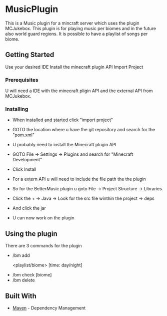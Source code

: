 # MusicPlugin

This is a Music plugin for a mincraft server which uses the plugin MCJukebox. This plugin is for playing music per biomes and in the future also world guard regions. It is possible to have a playlist of songs per biome.

## Getting Started

Use your desired IDE
Install the minecraft plugin API
Import Project


### Prerequisites

U will need a IDE with the minecraft pligin API and the external API from MCJukebox.

### Installing

- When installed and started click "import project"
- GOTO the location where u have the git repository and search for the "pom.xml"
- U probably need to install the Minecraft plugin API
- GOTO File -> Settings -> Plugins  and search for "Minecraft Development"
- Click Install

- For a extern API u will need to include the file path the the plugin 
- So for the BetterMusic plugin u goto File -> Project Structure -> Libraries 
- Click the + -> Java -> Look for the src file winthin the project -> deps 
- And click the jar
- U can now work on the plugin


## Using the plugin
 
 There are 3 commands for the plugin
 - /bm add <p> <name> <playlist/biome> <min> <sec> [time: day/night] <url> </p>
 - /bm check [biome]
 - /bm delete <name>




## Built With

* [Maven](https://maven.apache.org/) - Dependency Management


